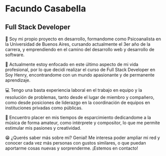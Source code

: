 <h1>Facundo Casabella</h1>
<h2>Full Stack Developer</h2>

🙋 Soy mi propio proyecto en desarrollo, formandome como Psicoanalista en la Universidad de Buenos Aires, cursando actualmente el 3er año de la carrera, y emprendiendo en el camino del desarrollo web y desarrollo de software.

🚀 Actualmente estoy enfocado en este último aspecto de mi vida profesional, por lo que decidí realizar el curso de Full Stack Developer en Soy Henry, encontrandome con un mundo apasionante y de permanente aprendizaje. 

💻 Tengo una basta experiencia laboral en el trabajo en equipo y la resolución de problemas, tanto desde el lugar de miembro y compañero, como desde posiciones de liderazgo en la coordinación de equipos en instituciones privadas como públicas. 

🎸 Encuentro placer en mis tiempos de esparcimiento dedicandome a la música de forma amateur, como intérprete y compositor, lo que me permite estimular mis pasiones y creatividad.

😁 ¿Querés saber más sobre mi? Genial! Me interesa poder ampliar mi red y conocer cada vez más personas con gustos similares, o que puedan aportarme cosas nuevas y sorprenderme. ¡Estemos en contacto!
